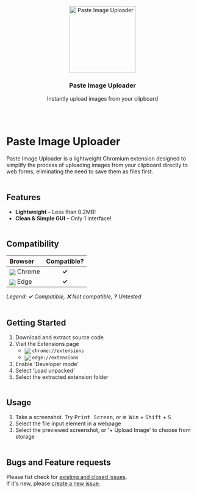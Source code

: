 <p align="center">
    <img src="https://i.imgur.com/anasJv8.png" alt="Paste Image Uploader" width="175" height="175">
</p>

<h3 align="center">Paste Image Uploader</h3>
<p align="center">Instantly upload images from your clipboard</p>
<br><br>

# Paste Image Uploader
Paste Image Uploader is a lightweight Chromium extension designed to simplify the process of uploading images from your clipboard directly to web forms, eliminating the need to save them as files first.
<br><br>

## Features
- **Lightweight** – Less than 0.2MB!
- **Clean & Simple GUI** – Only 1 interface!
<br><br>

## Compatibility
| Browser | Compatible? |
| :------ | :---------: |
| <sub>![](https://www.w3schools.com/images/compatible_chrome2020.png)</sub> Chrome  | **✓** |
| <sub>![](https://www.w3schools.com/images/compatible_edge2020.png)</sub> Edge      | **✓** |

_Legend: **✓** Compatible, **⨉** Not compatible, **?** Untested_
<br><br>

## Getting Started
1. Download and extract source code
2. Visit the Extensions page
    - <sub>![](https://www.w3schools.com/images/compatible_chrome2020.png)</sub> `chrome://extensions`
    - <sub>![](https://www.w3schools.com/images/compatible_edge2020.png)</sub> `edge://extensions`
3. Enable 'Developer mode'
4. Select 'Load unpacked'
5. Select the extracted extension folder
<br><br>

## Usage
1. Take a screenshot. Try <kbd>Print Screen</kbd>, or <kbd>⊞ Win</kbd> + <kbd>Shift</kbd> + <kbd>S</kbd>
2. Select the file input element in a webpage
3. Select the previewed screenshot, or '+ Upload Image' to choose from storage
<br><br>

## Bugs and Feature requests
Please fist check for [existing and closed issues](https://github.com/kazcfz/Paste-Image-Uploader/issues?q=is%3Aissue).<br>
If it's new, please [create a new issue](https://github.com/kazcfz/Paste-Image-Uploader/issues/new/choose).


